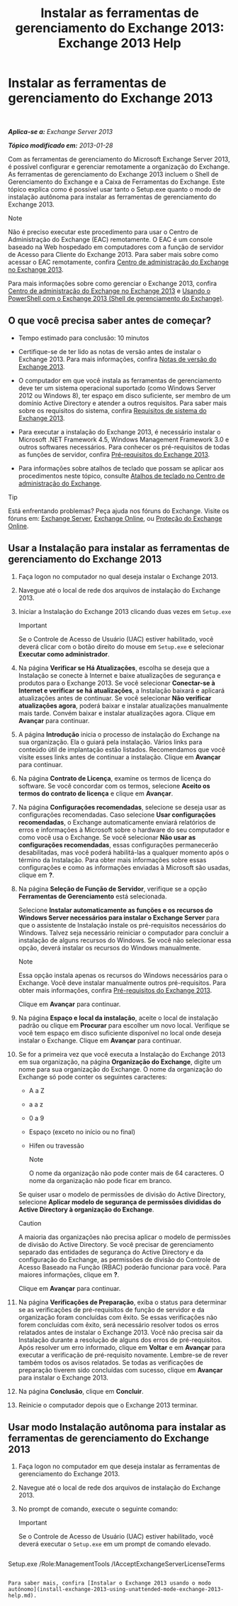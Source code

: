 ﻿---
title: 'Instalar as ferramentas de gerenciamento do Exchange 2013: Exchange 2013 Help'
TOCTitle: Instalar as ferramentas de gerenciamento do Exchange 2013
ms:assetid: 71fcbe4c-783b-4f77-aabb-a21aa7a4ef23
ms:mtpsurl: https://technet.microsoft.com/pt-br/library/Bb232090(v=EXCHG.150)
ms:contentKeyID: 50556230
ms.date: 01/10/2018
mtps_version: v=EXCHG.150
ms.translationtype: HT
---

# Instalar as ferramentas de gerenciamento do Exchange 2013

 

_**Aplica-se a:** Exchange Server 2013_

_**Tópico modificado em:** 2013-01-28_

Com as ferramentas de gerenciamento do Microsoft Exchange Server 2013, é possível configurar e gerenciar remotamente a organização do Exchange. As ferramentas de gerenciamento do Exchange 2013 incluem o Shell de Gerenciamento do Exchange e a Caixa de Ferramentas do Exchange. Este tópico explica como é possível usar tanto o Setup.exe quanto o modo de instalação autônoma para instalar as ferramentas de gerenciamento do Exchange 2013.


> [!NOTE]
> Não é preciso executar este procedimento para usar o Centro de Administração do Exchange (EAC) remotamente. O EAC é um console baseado na Web hospedado em computadores com a função de servidor de Acesso para Cliente do Exchange 2013. Para saber mais sobre como acessar o EAC remotamente, confira <A href="exchange-admin-center-in-exchange-2013-exchange-2013-help.md">Centro de administração do Exchange no Exchange 2013</A>.



Para mais informações sobre como gerenciar o Exchange 2013, confira [Centro de administração do Exchange no Exchange 2013](exchange-admin-center-in-exchange-2013-exchange-2013-help.md) e [Usando o PowerShell com o Exchange 2013 (Shell de gerenciamento do Exchange)](https://technet.microsoft.com/pt-br/library/bb123778\(v=exchg.150\)).

## O que você precisa saber antes de começar?

  - Tempo estimado para conclusão: 10 minutos

  - Certifique-se de ter lido as notas de versão antes de instalar o Exchange 2013. Para mais informações, confira [Notas de versão do Exchange 2013](release-notes-for-exchange-2013-exchange-2013-help.md).

  - O computador em que você instala as ferramentas de gerenciamento deve ter um sistema operacional suportado (como Windows Server 2012 ou Windows 8), ter espaço em disco suficiente, ser membro de um domínio Active Directory e atender a outros requisitos. Para saber mais sobre os requisitos do sistema, confira [Requisitos de sistema do Exchange 2013](exchange-2013-system-requirements-exchange-2013-help.md).

  - Para executar a instalação do Exchange 2013, é necessário instalar o Microsoft .NET Framework 4.5, Windows Management Framework 3.0 e outros softwares necessários. Para conhecer os pré-requisitos de todas as funções de servidor, confira [Pré-requisitos do Exchange 2013](exchange-2013-prerequisites-exchange-2013-help.md).

  - Para informações sobre atalhos de teclado que possam se aplicar aos procedimentos neste tópico, consulte [Atalhos de teclado no Centro de administração do Exchange](keyboard-shortcuts-in-the-exchange-admin-center-exchange-online-protection-help.md).


> [!TIP]
> Está enfrentando problemas? Peça ajuda nos fóruns do Exchange. Visite os fóruns em: <A href="https://go.microsoft.com/fwlink/p/?linkid=60612">Exchange Server</A>, <A href="https://go.microsoft.com/fwlink/p/?linkid=267542">Exchange Online</A>, ou <A href="https://go.microsoft.com/fwlink/p/?linkid=285351">Proteção do Exchange Online</A>.



## Usar a Instalação para instalar as ferramentas de gerenciamento do Exchange 2013

1.  Faça logon no computador no qual deseja instalar o Exchange 2013.

2.  Navegue até o local de rede dos arquivos de instalação do Exchange 2013.

3.  Iniciar a Instalação do Exchange 2013 clicando duas vezes em `Setup.exe`
    

    > [!IMPORTANT]
    > Se o Controle de Acesso de Usuário (UAC) estiver habilitado, você deverá clicar com o botão direito do mouse em <CODE>Setup.exe</CODE> e selecionar <STRONG>Executar como administrador</STRONG>.



4.  Na página **Verificar se Há Atualizações**, escolha se deseja que a Instalação se conecte à Internet e baixe atualizações de segurança e produtos para o Exchange 2013. Se você selecionar **Conectar-se à Internet e verificar se há atualizações**, a Instalação baixará e aplicará atualizações antes de continuar. Se você selecionar **Não verificar atualizações agora**, poderá baixar e instalar atualizações manualmente mais tarde. Convém baixar e instalar atualizações agora. Clique em **Avançar** para continuar.

5.  A página **Introdução** inicia o processo de instalação do Exchange na sua organização. Ela o guiará pela instalação. Vários links para conteúdo útil de implantação estão listados. Recomendamos que você visite esses links antes de continuar a instalação. Clique em **Avançar** para continuar.

6.  Na página **Contrato de Licença**, examine os termos de licença do software. Se você concordar com os termos, selecione **Aceito os termos do contrato de licença** e clique em **Avançar**.

7.  Na página **Configurações recomendadas**, selecione se deseja usar as configurações recomendadas. Caso selecione **Usar configurações recomendadas**, o Exchange automaticamente enviará relatórios de erros e informações à Microsoft sobre o hardware do seu computador e como você usa o Exchange. Se você selecionar **Não usar as configurações recomendadas**, essas configurações permanecerão desabilitadas, mas você poderá habilitá-las a qualquer momento após o término da Instalação. Para obter mais informações sobre essas configurações e como as informações enviadas à Microsoft são usadas, clique em **?**.

8.  Na página **Seleção de Função de Servidor**, verifique se a opção **Ferramentas de Gerenciamento** está selecionada.
    
    Selecione **Instalar automaticamente as funções e os recursos do Windows Server necessários para instalar o Exchange Server** para que o assistente de Instalação instale os pré-requisitos necessários do Windows. Talvez seja necessário reiniciar o computador para concluir a instalação de alguns recursos do Windows. Se você não selecionar essa opção, deverá instalar os recursos do Windows manualmente.
    

    > [!NOTE]
    > Essa opção instala apenas os recursos do Windows necessários para o Exchange. Você deve instalar manualmente outros pré-requisitos. Para obter mais informações, confira <A href="exchange-2013-prerequisites-exchange-2013-help.md">Pré-requisitos do Exchange 2013</A>.

    
    Clique em **Avançar** para continuar.

9.  Na página **Espaço e local da instalação**, aceite o local de instalação padrão ou clique em **Procurar** para escolher um novo local. Verifique se você tem espaço em disco suficiente disponível no local onde deseja instalar o Exchange. Clique em **Avançar** para continuar.

10. Se for a primeira vez que você executa a Instalação do Exchange 2013 em sua organização, na página **Organização do Exchange**, digite um nome para sua organização do Exchange. O nome da organização do Exchange só pode conter os seguintes caracteres:
    
      - A a Z
    
      - a a z
    
      - 0 a 9
    
      - Espaço (exceto no início ou no final)
    
      - Hífen ou travessão
        

        > [!NOTE]
        > O nome da organização não pode conter mais de 64 caracteres. O nome da organização não pode ficar em branco.

    
    Se quiser usar o modelo de permissões de divisão do Active Directory, selecione **Aplicar modelo de segurança de permissões divididas do Active Directory à organização do Exchange**.
    

    > [!CAUTION]
    > A maioria das organizações não precisa aplicar o modelo de permissões de divisão do Active Directory. Se você precisar de gerenciamento separado das entidades de segurança do Active Directory e da configuração do Exchange, as permissões de divisão do Controle de Acesso Baseado na Função (RBAC) poderão funcionar para você. Para maiores informações, clique em <STRONG>?</STRONG>.

    
    Clique em **Avançar** para continuar.

11. Na página **Verificações de Preparação**, exiba o status para determinar se as verificações de pré-requisitos de função de servidor e da organização foram concluídas com êxito. Se essas verificações não forem concluídas com êxito, será necessário resolver todos os erros relatados antes de instalar o Exchange 2013. Você não precisa sair da Instalação durante a resolução de alguns dos erros de pré-requisitos. Após resolver um erro informado, clique em **Voltar** e em **Avançar** para executar a verificação de pré-requisito novamente. Lembre-se de rever também todos os avisos relatados. Se todas as verificações de preparação tiverem sido concluídas com sucesso, clique em **Avançar** para instalar o Exchange 2013.

12. Na página **Conclusão**, clique em **Concluir**.

13. Reinicie o computador depois que o Exchange 2013 terminar.

## Usar modo Instalação autônoma para instalar as ferramentas de gerenciamento do Exchange 2013

1.  Faça logon no computador em que deseja instalar as ferramentas de gerenciamento do Exchange 2013.

2.  Navegue até o local de rede dos arquivos de instalação do Exchange 2013.

3.  No prompt de comando, execute o seguinte comando:
    

    > [!IMPORTANT]
    > Se o Controle de Acesso de Usuário (UAC) estiver habilitado, você deverá executar o <CODE>Setup.exe</CODE> em um prompt de comando elevado.

    
    ```powershell
Setup.exe /Role:ManagementTools /IAcceptExchangeServerLicenseTerms
```

Para saber mais, confira [Instalar o Exchange 2013 usando o modo autônomo](install-exchange-2013-using-unattended-mode-exchange-2013-help.md).

